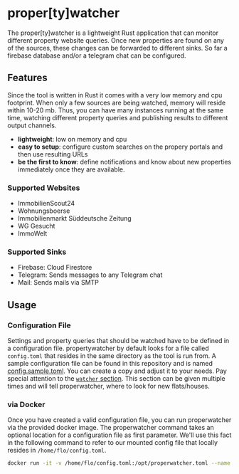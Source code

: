 # proper\[ty\]watcher

The proper\[ty\]watcher is a lightweight Rust application that can monitor different property website queries. Once new properties are found on any of the sources, these changes can be forwarded to different sinks. So far a firebase database and/or a telegram chat can be configured.

## Features

Since the tool is written in Rust it comes with a very low memory and cpu footprint. When only a few sources are being watched, memory will reside within 10-20 mb. Thus, you can have many instances running at the same time, watching different property queries and publishing results to different output channels.

- **lightweight**: low on memory and cpu
- **easy to setup**: configure custom searches on the propery portals and then use resulting URLs
- **be the first to know**: define notifications and know about new properties immediately once they are available.

### Supported Websites

- ImmobilienScout24
- Wohnungsboerse
- Immobilienmarkt Süddeutsche Zeitung
- WG Gesucht
- ImmoWelt

### Supported Sinks

- Firebase: Cloud Firestore
- Telegram: Sends messages to any Telegram chat
- Mail: Sends mails via SMTP

## Usage

### Configuration File

Settings and property queries that should be watched have to be defined in a configuration file. propertywatcher by default looks for a file called `config.toml` that resides in the same directory as the tool is run from. A sample configuration file can be found in this repository and is named [config.sample.toml](/config.sample.toml). You can create a copy and adjust it to your needs. Pay special attention to the [`watcher` section](config.sample.toml#L21). This section can be given multiple times and will tell properwatcher, where to look for new flats/houses.

### via Docker

Once you have created a valid configuration file, you can run properwatcher via the provided docker image. The properwatcher command takes an optional location for a configuration file as first parameter. We'll use this fact in the following command to refer to our mounted config file that locally resides in `/home/flo/config.toml`.

```bash
docker run -it -v /home/flo/config.toml:/opt/properwatcher.toml --name properwatcher floschnell/properwatcher /opt/properwatcher.toml
```